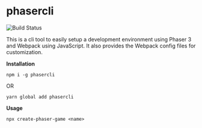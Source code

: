 
# phasercli 
![Build Status](https://travis-ci.com/cdebadri/phasercli.svg?token=NKnTQscJ8wzsopUqPsxL&branch=main)


This is a cli tool to easily setup a development environment using Phaser 3 and Webpack using JavaScript. It also provides the Webpack config files for customization.

**Installation**

    npm i -g phasercli
OR

    yarn global add phasercli

**Usage**

    npx create-phaser-game <name>
